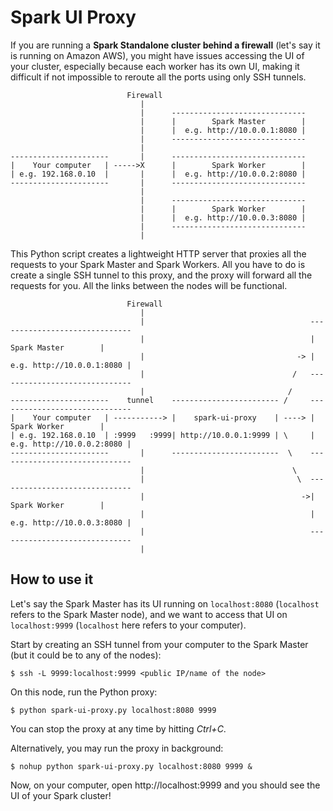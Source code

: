 # Spark UI Proxy

If you are running a **Spark Standalone cluster behind a firewall** (let's say it is running on Amazon AWS), you might have issues accessing the UI of your cluster, especially because each worker has its own UI, making it difficult if not impossible to reroute all the ports using only SSH tunnels.

```
                          Firewall
                             |
                             |      ------------------------------
                             |      |        Spark Master        |
                             |      |  e.g. http://10.0.0.1:8080 |
                             |      ------------------------------
                             |
----------------------       |      ------------------------------
|    Your computer   | ----->X      |        Spark Worker        |
| e.g. 192.168.0.10  |       |      |  e.g. http://10.0.0.2:8080 |
----------------------       |      ------------------------------
                             |
                             |      ------------------------------
                             |      |        Spark Worker        |
                             |      |  e.g. http://10.0.0.3:8080 |
                             |      ------------------------------
                             |
```

This Python script creates a lightweight HTTP server that proxies all the requests to your Spark Master and Spark Workers. All you have to do is create a single SSH tunnel to this proxy, and the proxy will forward all the requests for you. All the links between the nodes will be functional.

```
                          Firewall
                             |
                             |                                     ------------------------------
                             |                                     |        Spark Master        |
                             |                                  -> |  e.g. http://10.0.0.1:8080 |
                             |                                 /   ------------------------------
                             |                                /
----------------------    tunnel    ------------------------ /     ------------------------------
|    Your computer   | -----------> |    spark-ui-proxy    | ----> |        Spark Worker        |
| e.g. 192.168.0.10  | :9999   :9999| http://10.0.0.1:9999 | \     |  e.g. http://10.0.0.2:8080 |
----------------------       |      ------------------------  \    ------------------------------
                             |                                 \
                             |                                  \  ------------------------------
                             |                                   ->|        Spark Worker        |
                             |                                     |  e.g. http://10.0.0.3:8080 |
                             |                                     ------------------------------
                             |
```

## How to use it

Let's say the Spark Master has its UI running on `localhost:8080` (`localhost` refers to the Spark Master node), and we want to access that UI on `localhost:9999` (`localhost` here refers to your computer).

Start by creating an SSH tunnel from your computer to the Spark Master (but it could be to any of the nodes):

```
$ ssh -L 9999:localhost:9999 <public IP/name of the node>
```

On this node, run the Python proxy:

```
$ python spark-ui-proxy.py localhost:8080 9999
```

You can stop the proxy at any time by hitting *Ctrl+C*.

Alternatively, you may run the proxy in background:

```
$ nohup python spark-ui-proxy.py localhost:8080 9999 &
```

Now, on your computer, open http://localhost:9999 and you should see the UI of your Spark cluster!
